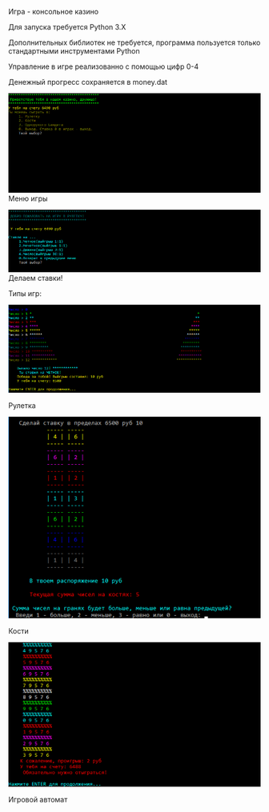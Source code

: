 Игра - консольное казино

Для запуска требуется Python 3.X 

Дополнительных библиотек не требуется, программа пользуется только стандартными инструментами Python

Управление в игре реализованно с помощью цифр 0-4

Денежный прогресс сохраняется в money.dat

![Иллюстрация к проекту](https://github.com/Crash642/kazinoterm/blob/screenshots/kazinoterm.png)
Меню игры



![Иллюстрация к проекту](https://github.com/Crash642/kazinoterm/blob/screenshots/kazinoterm1.png)
Делаем ставки!




Типы игр:

![Иллюстрация к проекту](https://github.com/Crash642/kazinoterm/blob/screenshots/kazinoterm2.png)

Рулетка 

![Иллюстрация к проекту](https://github.com/Crash642/kazinoterm/blob/screenshots/kazinoterm3.png)

Кости

![Иллюстрация к проекту](https://github.com/Crash642/kazinoterm/blob/screenshots/kazinoterm4.png)

Игровой автомат
